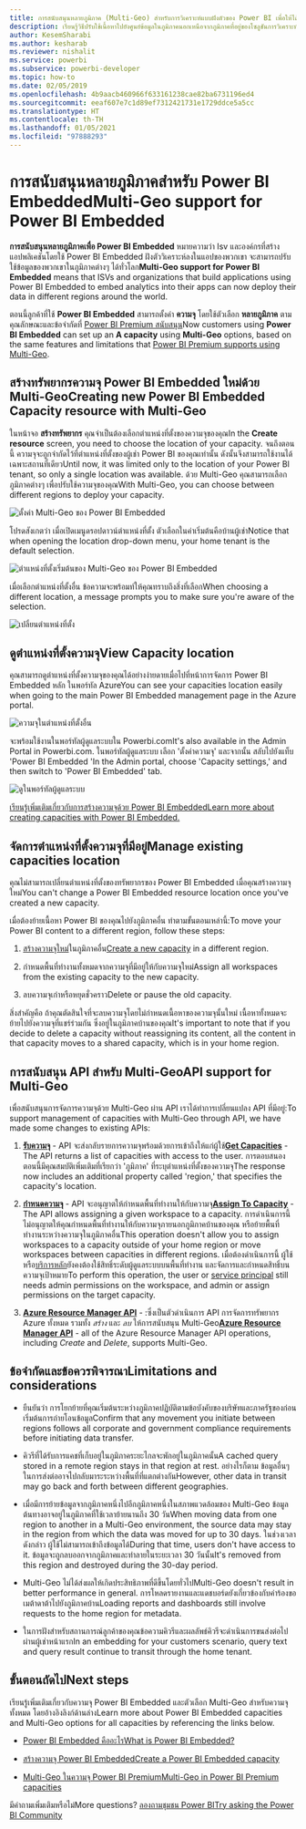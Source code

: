 ```yaml
---
title: การสนับสนุนหลายภูมิภาค (Multi-Geo) สำหรับการวิเคราะห์แบบฝังตัวของ Power BI เพื่อให้ได้ข้อมูลเชิงลึก BI แบบฝังตัวที่ดีขึ้น
description: เรียนรู้วิธีปรับใช้เนื้อหาไปยังศูนย์ข้อมูลในภูมิภาคนอกเหนือจากภูมิภาคที่อยู่ของโซลูชันการวิเคราะห์แบบฝังตัวของ Power BI ใช้การสนับสนุนหลายภูมิภาค (Multi-Geo) เพื่อเพื่อให้ได้ข้อมูลเชิงลึก BI แบบฝังตัวที่ดีขึ้น
author: KesemSharabi
ms.author: kesharab
ms.reviewer: nishalit
ms.service: powerbi
ms.subservice: powerbi-developer
ms.topic: how-to
ms.date: 02/05/2019
ms.openlocfilehash: 4b9aacb460966f633161238cae82ba6731196ed4
ms.sourcegitcommit: eeaf607e7c1d89ef7312421731e1729ddce5a5cc
ms.translationtype: HT
ms.contentlocale: th-TH
ms.lasthandoff: 01/05/2021
ms.locfileid: "97888293"
---
```

# <a name="multi-geo-support-for-power-bi-embedded"></a><span data-ttu-id="558a8-104">การสนับสนุนหลายภูมิภาคสำหรับ Power BI Embedded</span><span class="sxs-lookup"><span data-stu-id="558a8-104">Multi-Geo support for Power BI Embedded</span></span>

<span data-ttu-id="558a8-105">**การสนับสนุนหลายภูมิภาคเพื่อ Power BI Embedded** หมายความว่า Isv และองค์กรที่สร้างแอปพลิเคชันโดยใช้ Power BI Embedded ฝังตัววิเคราะห์ลงในแอปของพวกเขา จะสามารถปรับใช้ข้อมูลของพวกเขาในภูมิภาคต่างๆ ได้ทั่วโลก</span><span class="sxs-lookup"><span data-stu-id="558a8-105">**Multi-Geo support for Power BI Embedded** means that ISVs and organizations that build applications using Power BI Embedded to embed analytics into their apps can now deploy their data in different regions around the world.</span></span>

<span data-ttu-id="558a8-106">ตอนนี้ลูกค้าที่ใช้ **Power BI Embedded** สามารถตั้งค่า **ความจุ** โดยใช้ตัวเลือก **หลายภูมิภาค** ตามคุณลักษณะและข้อจำกัดที่ [Power BI Premium สนับสนุน](../../admin/service-admin-premium-Multi-Geo.md)</span><span class="sxs-lookup"><span data-stu-id="558a8-106">Now customers using **Power BI Embedded** can set up an **A capacity** using **Multi-Geo** options, based on the same features and limitations that [Power BI Premium supports using Multi-Geo](../../admin/service-admin-premium-Multi-Geo.md).</span></span>

## <a name="creating-new-power-bi-embedded-capacity-resource-with-multi-geo"></a><span data-ttu-id="558a8-107">สร้างทรัพยากรความจุ Power BI Embedded ใหม่ด้วย Multi-Geo</span><span class="sxs-lookup"><span data-stu-id="558a8-107">Creating new Power BI Embedded Capacity resource with Multi-Geo</span></span>

<span data-ttu-id="558a8-108">ในหน้าจอ **สร้างทรัพยากร** คุณจำเป็นต้องเลือกตำแหน่งที่ตั้งของความจุของคุณ</span><span class="sxs-lookup"><span data-stu-id="558a8-108">In the **Create resource** screen, you need to choose the location of your capacity.</span></span> <span data-ttu-id="558a8-109">จนถึงตอนนี้ ความจุจะถูกจำกัดไว้ที่ตำแหน่งที่ตั้งของผู้เช่า Power BI ของคุณเท่านั้น ดังนั้นจึงสามารถใช้งานได้เฉพาะสถานที่เดียว</span><span class="sxs-lookup"><span data-stu-id="558a8-109">Until now, it was limited only to the location of your Power BI tenant, so only a single location was available.</span></span> <span data-ttu-id="558a8-110">ด้วย Multi-Geo คุณสามารถเลือกภูมิภาคต่างๆ เพื่อปรับใช้ความจุของคุณ</span><span class="sxs-lookup"><span data-stu-id="558a8-110">With Multi-Geo, you can choose between different regions to deploy your capacity.</span></span>

![ตั้งค่า Multi-Geo ของ Power BI Embedded](media/embedded-multi-geo/pbie-multi-geo-setup.png)

<span data-ttu-id="558a8-112">โปรดสังเกตว่า เมื่อเปิดเมนูดรอปดาวน์ตำแหน่งที่ตั้ง ตัวเลือกในค่าเริ่มต้นคือบ้านผู้เช่า</span><span class="sxs-lookup"><span data-stu-id="558a8-112">Notice that when opening the location drop-down menu, your home tenant is the default selection.</span></span>
  
![ตำแหน่งที่ตั้งเริ่มต้นของ Multi-Geo ของ Power BI Embedded](media/embedded-multi-geo/pbie-multi-geo-default-location.png)

<span data-ttu-id="558a8-114">เมื่อเลือกตำแหน่งที่ตั้งอื่น ข้อความจะพร้อมท์ให้คุณทราบถึงสิ่งที่เลือก</span><span class="sxs-lookup"><span data-stu-id="558a8-114">When choosing a different location, a message prompts you to make sure you're aware of the selection.</span></span>

![เปลี่ยนตำแหน่งที่ตั้ง](media/embedded-multi-geo/pbie-multi-geo-location-change.png)

## <a name="view-capacity-location"></a><span data-ttu-id="558a8-116">ดูตำแหน่งที่ตั้งความจุ</span><span class="sxs-lookup"><span data-stu-id="558a8-116">View Capacity location</span></span>

<span data-ttu-id="558a8-117">คุณสามารถดูตำแหน่งที่ตั้งความจุของคุณได้อย่างง่ายดายเมื่อไปที่หน้าการจัดการ Power BI Embedded หลัก ในพอร์ทัล Azure</span><span class="sxs-lookup"><span data-stu-id="558a8-117">You can see your capacities location easily when going to the main Power BI Embedded management page in the Azure portal.</span></span>

![ความจุในตำแหน่งที่ตั้งอื่น](media/embedded-multi-geo/pbie-multi-geo-location-different.png)

<span data-ttu-id="558a8-119">จะพร้อมใช้งานในพอร์ทัลผู้ดูแลระบบใน Powerbi.com</span><span class="sxs-lookup"><span data-stu-id="558a8-119">It's also available in the Admin Portal in Powerbi.com.</span></span> <span data-ttu-id="558a8-120">ในพอร์ทัลผู้ดูแลระบบ เลือก 'ตั้งค่าความจุ' และจากนั้น สลับไปยังแท็บ 'Power BI Embedded '</span><span class="sxs-lookup"><span data-stu-id="558a8-120">In the Admin portal, choose 'Capacity settings,' and then switch to 'Power BI Embedded' tab.</span></span>

![ดูในพอร์ทัลผู้ดูแลระบบ](media/embedded-multi-geo/pbie-multi-geo-admin-portal.png)

[<span data-ttu-id="558a8-122">เรียนรู้เพิ่มเติมเกี่ยวกับการสร้างความจุด้วย Power BI Embedded</span><span class="sxs-lookup"><span data-stu-id="558a8-122">Learn more about creating capacities with Power BI Embedded.</span></span>](azure-pbie-create-capacity.md)

## <a name="manage-existing-capacities-location"></a><span data-ttu-id="558a8-123">จัดการตำแหน่งที่ตั้งความจุที่มีอยู่</span><span class="sxs-lookup"><span data-stu-id="558a8-123">Manage existing capacities location</span></span>

<span data-ttu-id="558a8-124">คุณไม่สามารถเปลี่ยนตำแหน่งที่ตั้งของทรัพยากรของ Power BI Embedded เมื่อคุณสร้างความจุใหม่</span><span class="sxs-lookup"><span data-stu-id="558a8-124">You can't change a Power BI Embedded resource location once you've created a new capacity.</span></span>

<span data-ttu-id="558a8-125">เมื่อต้องย้ายเนื้อหา Power BI ของคุณไปยังภูมิภาคอื่น ทำตามขั้นตอนเหล่านี้:</span><span class="sxs-lookup"><span data-stu-id="558a8-125">To move your Power BI content to a different region, follow these steps:</span></span>

1. <span data-ttu-id="558a8-126">[สร้างความจุใหม่](azure-pbie-create-capacity.md)ในภูมิภาคอื่น</span><span class="sxs-lookup"><span data-stu-id="558a8-126">[Create a new capacity](azure-pbie-create-capacity.md) in a different region.</span></span>

2. <span data-ttu-id="558a8-127">กำหนดพื้นที่ทำงานทั้งหมดจากความจุที่มีอยู่ให้กับความจุใหม่</span><span class="sxs-lookup"><span data-stu-id="558a8-127">Assign all workspaces from the existing capacity to the new capacity.</span></span>

3. <span data-ttu-id="558a8-128">ลบความจุเก่าหรือหยุดชั่วคราว</span><span class="sxs-lookup"><span data-stu-id="558a8-128">Delete or pause the old capacity.</span></span>

<span data-ttu-id="558a8-129">สิ่งสำคัญคือ ถ้าคุณตัดสินใจที่จะลบความจุโดยไม่กำหนดเนื้อหาของความจุนั้นใหม่ เนื้อหาทั้งหมดจะย้ายไปยังความจุที่แชร์ร่วมกัน ซึ่งอยู่ในภูมิภาคบ้านของคุณ</span><span class="sxs-lookup"><span data-stu-id="558a8-129">It's important to note that if you decide to delete a capacity without reassigning its content, all the content in that capacity moves to a shared capacity, which is in your home region.</span></span>

## <a name="api-support-for-multi-geo"></a><span data-ttu-id="558a8-130">การสนับสนุน API สำหรับ Multi-Geo</span><span class="sxs-lookup"><span data-stu-id="558a8-130">API support for Multi-Geo</span></span>

<span data-ttu-id="558a8-131">เพื่อสนับสนุนการจัดการความจุด้วย Multi-Geo ผ่าน API เราได้ทำการเปลี่ยนแปลง API ที่มีอยู่:</span><span class="sxs-lookup"><span data-stu-id="558a8-131">To support management of capacities with Multi-Geo through API, we have made some changes to existing APIs:</span></span>

1. <span data-ttu-id="558a8-132">**[รับความจุ](/rest/api/power-bi/capacities/getcapacities)** - API จะส่งกลับรายการความจุพร้อมด้วยการเข้าถึงให้แก่ผู้ใช้</span><span class="sxs-lookup"><span data-stu-id="558a8-132">**[Get Capacities](/rest/api/power-bi/capacities/getcapacities)** - The API returns a list of capacities with access to the user.</span></span> <span data-ttu-id="558a8-133">การตอบสนองตอนนี้มีคุณสมบัติเพิ่มเติมที่เรียกว่า 'ภูมิภาค' ที่ระบุตำแหน่งที่ตั้งของความจุ</span><span class="sxs-lookup"><span data-stu-id="558a8-133">The response now includes an additional property called 'region,' that specifies the capacity's location.</span></span>

2. <span data-ttu-id="558a8-134">**[กำหนดความจุ](/rest/api/power-bi/capacities)** - API จะอนุญาตให้กำหนดพื้นที่ทำงานให้กับความจุ</span><span class="sxs-lookup"><span data-stu-id="558a8-134">**[Assign To Capacity](/rest/api/power-bi/capacities)** - The API allows assigning a given workspace to a capacity.</span></span> <span data-ttu-id="558a8-135">การดำเนินการนี้ไม่อนุญาตให้คุณกำหนดพื้นที่ทำงานให้กับความจุภายนอกภูมิภาคบ้านของคุณ หรือย้ายพื้นที่ทำงานระหว่างความจุในภูมิภาคอื่น</span><span class="sxs-lookup"><span data-stu-id="558a8-135">This operation doesn't allow you to assign workspaces to a capacity outside of your home region or move workspaces between capacities in different regions.</span></span> <span data-ttu-id="558a8-136">เมื่อต้องดำเนินการนี้ ผู้ใช้หรือ[บริการหลัก](embed-service-principal.md)ยังคงต้องใช้สิทธิ์ระดับผู้ดูแลระบบบนพื้นที่ทำงาน และจัดการและกำหนดสิทธิ์บนความจุเป้าหมาย</span><span class="sxs-lookup"><span data-stu-id="558a8-136">To perform this operation, the user or [service principal](embed-service-principal.md) still needs admin permissions on the workspace, and admin or assign permissions on the target capacity.</span></span>

3. <span data-ttu-id="558a8-137">**[ Azure Resource Manager API](/rest/api/power-bi-embedded/capacities)** - :ซึ่งเป็นตัวดำเนินการ API การจัดการทรัพยากร Azure ทั้งหมด รวมทั้ง *สร้าง* และ *ลบ* ให้การสนับสนุน Multi-Geo</span><span class="sxs-lookup"><span data-stu-id="558a8-137">**[Azure Resource Manager API](/rest/api/power-bi-embedded/capacities)** - all of the Azure Resource Manager API operations, including *Create* and *Delete*, supports Multi-Geo.</span></span>

## <a name="limitations-and-considerations"></a><span data-ttu-id="558a8-138">ข้อจำกัดและข้อควรพิจารณา</span><span class="sxs-lookup"><span data-stu-id="558a8-138">Limitations and considerations</span></span>

* <span data-ttu-id="558a8-139">ยืนยันว่า การโยกย้ายที่คุณเริ่มต้นระหว่างภูมิภาคปฏิบัติตามข้อบังคับของบริษัทและภาครัฐของก่อนเริ่มต้นการถ่ายโอนข้อมูล</span><span class="sxs-lookup"><span data-stu-id="558a8-139">Confirm that any movement you initiate between regions follows all corporate and government compliance requirements before initiating data transfer.</span></span>

* <span data-ttu-id="558a8-140">คิวรีที่ได้รับการแคชที่เก็บอยู่ในภูมิภาคระยะไกลจะพักอยู่ในภูมิภาคนั้น</span><span class="sxs-lookup"><span data-stu-id="558a8-140">A cached query stored in a remote region stays in that region at rest.</span></span> <span data-ttu-id="558a8-141">อย่างไรก็ตาม ข้อมูลอื่นๆ ในการส่งต่ออาจไปกลับมาระระหว่างพื้นที่ที่แตกต่างกัน</span><span class="sxs-lookup"><span data-stu-id="558a8-141">However, other data in transit may go back and forth between different geographies.</span></span>

* <span data-ttu-id="558a8-142">เมื่อมีการย้ายข้อมูลจากภูมิภาคหนึ่งไปอีกภูมิภาคหนึ่งในสภาพแวดล้อมของ Multi-Geo ข้อมูลต้นทางอาจอยู่ในภูมิภาคที่ใช้เวลาย้ายนานถึง 30 วัน</span><span class="sxs-lookup"><span data-stu-id="558a8-142">When moving data from one region to another in a Multi-Geo environment, the source data may stay in the region from which the data was moved for up to 30 days.</span></span> <span data-ttu-id="558a8-143">ในช่วงเวลาดังกล่าว ผู้ใช้ไม่สามารถเข้าถึงข้อมูลได้</span><span class="sxs-lookup"><span data-stu-id="558a8-143">During that time, users don't have access to it.</span></span> <span data-ttu-id="558a8-144">ข้อมูลจะถูกลบออกจากภูมิภาคและทำลายในระยะเวลา 30 วันนั้น</span><span class="sxs-lookup"><span data-stu-id="558a8-144">It's removed from this region and destroyed during the 30-day period.</span></span>

* <span data-ttu-id="558a8-145">Multi-Geo ไม่ได้ส่งผลให้เกิดประสิทธิภาพที่ดีขึ้นโดยทั่วไป</span><span class="sxs-lookup"><span data-stu-id="558a8-145">Multi-Geo doesn't result in better performance in general.</span></span> <span data-ttu-id="558a8-146">การโหลดรายงานและแดชบอร์ดยังเกี่ยวข้องกับคำร้องขอเมต้าดาต้าไปยังภูมิภาคบ้าน</span><span class="sxs-lookup"><span data-stu-id="558a8-146">Loading reports and dashboards still involve requests to the home region for metadata.</span></span>

* <span data-ttu-id="558a8-147">ในการฝังสำหรับสถานการณ์ลูกค้าของคุณข้อความคิวรีและผลลัพธ์คิวรีจะดำเนินการขนส่งต่อไปผ่านผู้เช่าหน้าแรก</span><span class="sxs-lookup"><span data-stu-id="558a8-147">In an embedding for your customers scenario, query text and query result continue to transit through the home tenant.</span></span>

## <a name="next-steps"></a><span data-ttu-id="558a8-148">ขั้นตอนถัดไป</span><span class="sxs-lookup"><span data-stu-id="558a8-148">Next steps</span></span>

<span data-ttu-id="558a8-149">เรียนรู้เพิ่มเติมเกี่ยวกับความจุ Power BI Embedded และตัวเลือก Multi-Geo สำหรับความจุทั้งหมด โดยอ้างอิงลิงก์ด้านล่าง</span><span class="sxs-lookup"><span data-stu-id="558a8-149">Learn more about Power BI Embedded capacities and Multi-Geo options for all capacities by referencing the links below.</span></span>

* [<span data-ttu-id="558a8-150">Power BI Embedded คืออะไร</span><span class="sxs-lookup"><span data-stu-id="558a8-150">What is Power BI Embedded?</span></span>](azure-pbie-what-is-power-bi-embedded.md)

* [<span data-ttu-id="558a8-151">สร้างความจุ Power BI Embedded</span><span class="sxs-lookup"><span data-stu-id="558a8-151">Create a Power BI Embedded capacity</span></span>](azure-pbie-create-capacity.md)

* [<span data-ttu-id="558a8-152">Multi-Geo ในความจุ Power BI Premium</span><span class="sxs-lookup"><span data-stu-id="558a8-152">Multi-Geo in Power BI Premium capacities</span></span>](../../admin/service-admin-premium-multi-geo.md)

<span data-ttu-id="558a8-153">มีคำถามเพิ่มเติมหรือไม่</span><span class="sxs-lookup"><span data-stu-id="558a8-153">More questions?</span></span> [<span data-ttu-id="558a8-154">ลองถามชุมชน Power BI</span><span class="sxs-lookup"><span data-stu-id="558a8-154">Try asking the Power BI Community</span></span>](https://community.powerbi.com/)